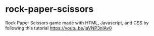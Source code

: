 # rock-paper-scissors
Rock Paper Scissors game made with HTML, Javascript, and CSS by following this tutorial 
https://youtu.be/jaVNP3nIAv0
